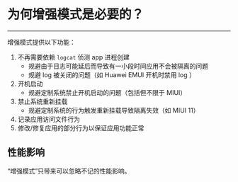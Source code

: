 # 为何增强模式是必要的？

-----------------------

增强模式提供以下功能：

1. 不再需要依赖 `logcat` 侦测 app 进程创建
   - 规避由于日志可能延后而导致有一小段时间应用不会被隔离的问题
   - 规避 log 被关闭的问题（如 Huawei EMUI 开机时禁用 log ）
2. 开机启动
   - 规避定制系统禁止开机启动的问题（包括但不限于 MIUI）
3. 禁止系统重新挂载
   - 规避定制系统的行为触发重新挂载导致隔离失效（如 MIUI 11）
4. 记录应用访问文件行为
4. 修改/修复应用的部分行为以保证应用功能正常

## 性能影响

“增强模式”只带来可以忽略不记的性能影响。